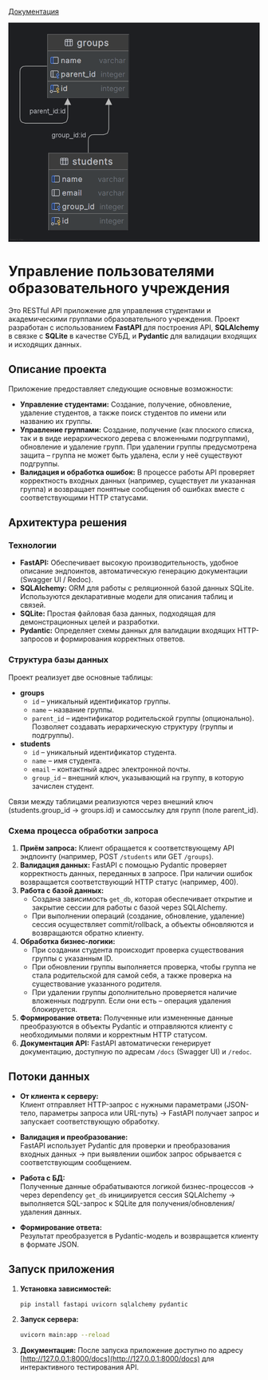 [Документация](http://127.0.0.1:8000/docs)

![](diagram.png)

# Управление пользователями образовательного учреждения

Это RESTful API приложение для управления студентами и академическими группами образовательного учреждения. Проект разработан с использованием **FastAPI** для построения API, **SQLAlchemy** в связке с **SQLite** в качестве СУБД, и **Pydantic** для валидации входящих и исходящих данных.

## Описание проекта

Приложение предоставляет следующие основные возможности:
- **Управление студентами:** Создание, получение, обновление, удаление студентов, а также поиск студентов по имени или названию их группы.
- **Управление группами:** Создание, получение (как плоского списка, так и в виде иерархического дерева с вложенными подгруппами), обновление и удаление групп. При удалении группы предусмотрена защита – группа не может быть удалена, если у неё существуют подгруппы.
- **Валидация и обработка ошибок:** В процессе работы API проверяет корректность входных данных (например, существует ли указанная группа) и возвращает понятные сообщения об ошибках вместе с соответствующими HTTP статусами.

## Архитектура решения

### Технологии

- **FastAPI:** Обеспечивает высокую производительность, удобное описание эндпоинтов, автоматическую генерацию документации (Swagger UI / Redoc).
- **SQLAlchemy:** ORM для работы с реляционной базой данных SQLite. Используются декларативные модели для описания таблиц и связей.
- **SQLite:** Простая файловая база данных, подходящая для демонстрационных целей и разработки.
- **Pydantic:** Определяет схемы данных для валидации входящих HTTP-запросов и формирования корректных ответов.

### Структура базы данных

Проект реализует две основные таблицы:
- **groups**
  - `id` – уникальный идентификатор группы.
  - `name` – название группы.
  - `parent_id` – идентификатор родительской группы (опционально). Позволяет создавать иерархическую структуру (группы и подгруппы).
- **students**
  - `id` – уникальный идентификатор студента.
  - `name` – имя студента.
  - `email` – контактный адрес электронной почты.
  - `group_id` – внешний ключ, указывающий на группу, в которую зачислен студент.

Связи между таблицами реализуются через внешний ключ (students.group_id → groups.id) и самоссылку для групп (поле parent_id).

### Схема процесса обработки запроса

1. **Приём запроса:** Клиент обращается к соответствующему API эндпоинту (например, POST `/students` или GET `/groups`).
2. **Валидация данных:** FastAPI с помощью Pydantic проверяет корректность данных, переданных в запросе. При наличии ошибок возвращается соответствующий HTTP статус (например, 400).
3. **Работа с базой данных:**  
    - Создана зависимость `get_db`, которая обеспечивает открытие и закрытие сессии для работы с базой через SQLAlchemy.
    - При выполнении операций (создание, обновление, удаление) сессия осуществляет commit/rollback, а объекты обновляются и возвращаются обратно клиенту.
4. **Обработка бизнес-логики:**  
    - При создании студента происходит проверка существования группы с указанным ID.
    - При обновлении группы выполняется проверка, чтобы группа не стала родительской для самой себя, а также проверка на существование указанного родителя.
    - При удалении группы дополнительно проверяется наличие вложенных подгрупп. Если они есть – операция удаления блокируется.
5. **Формирование ответа:** Полученные или измененные данные преобразуются в объекты Pydantic и отправляются клиенту с необходимыми полями и корректным HTTP статусом.
6. **Документация API:** FastAPI автоматически генерирует документацию, доступную по адресам `/docs` (Swagger UI) и `/redoc`.

## Потоки данных

- **От клиента к серверу:**  
  Клиент отправляет HTTP-запрос с нужными параметрами (JSON-тело, параметры запроса или URL-путь) → FastAPI получает запрос и запускает соответствующую обработку.
  
- **Валидация и преобразование:**  
  FastAPI использует Pydantic для проверки и преобразования входных данных → при выявлении ошибок запрос обрывается с соответствующим сообщением.

- **Работа с БД:**  
  Полученные данные обрабатываются логикой бизнес-процессов → через dependency `get_db` инициируется сессия SQLAlchemy → выполняется SQL-запрос к SQLite для получения/обновления/удаления данных.

- **Формирование ответа:**  
  Результат преобразуется в Pydantic-модель и возвращается клиенту в формате JSON.

## Запуск приложения

1. **Установка зависимостей:**  
   ```bash
   pip install fastapi uvicorn sqlalchemy pydantic
    ```
   
2. **Запуск сервера:**
   ```bash
   uvicorn main:app --reload
    ```
   
3. **Документация:**
После запуска приложение доступно по адресу [http://127.0.0.1:8000/docs](http://127.0.0.1:8000/docs) для интерактивного тестирования API.

